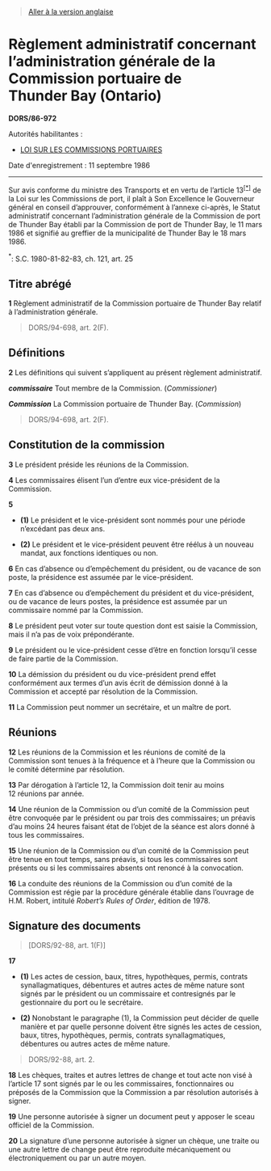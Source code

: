 > [Aller à la version anglaise](/en/Regulations/Statutory%20Orders%20and%20Regulations/86/972.md)

# Règlement administratif concernant l’administration générale de la Commission portuaire de Thunder Bay (Ontario)

**DORS/86-972**

Autorités habilitantes : 
- [LOI SUR LES COMMISSIONS PORTUAIRES](/fr/Lois/Lois%20révisées%20du%20Canada/H/H-1.md)

Date d'enregistrement : 11 septembre 1986

----------

Sur avis conforme du ministre des Transports et en vertu de l’article 13<sup><a href='#nbp_1f'>[*]</a></sup> de la Loi sur les Commissions de port, il plaît à Son Excellence le Gouverneur général en conseil d’approuver, conformément à l’annexe ci-après, le Statut administratif concernant l’administration générale de la Commission de port de Thunder Bay établi par la Commission de port de Thunder Bay, le 11 mars 1986 et signifié au greffier de la municipalité de Thunder Bay le 18 mars 1986.

<a name='nbp_1f'><sup>*</sup></a>: S.C. 1980-81-82-83, ch. 121, art. 25<br />




## Titre abrégé


**1** Règlement administratif de la Commission portuaire de Thunder Bay relatif à l’administration générale.
> DORS/94-698, art. 2(F).





## Définitions


**2** Les définitions qui suivent s’appliquent au présent règlement administratif.

***commissaire*** Tout membre de la Commission. (*Commissioner*)

***Commission*** La Commission portuaire de Thunder Bay. (*Commission*)
> DORS/94-698, art. 2(F).





## Constitution de la commission


**3** Le président préside les réunions de la Commission.



**4** Les commissaires élisent l’un d’entre eux vice-président de la Commission.



**5** 

- **(1)** Le président et le vice-président sont nommés pour une période n’excédant pas deux ans.

- **(2)** Le président et le vice-président peuvent être réélus à un nouveau mandat, aux fonctions identiques ou non.



**6** En cas d’absence ou d’empêchement du président, ou de vacance de son poste, la présidence est assumée par le vice-président.



**7** En cas d’absence ou d’empêchement du président et du vice-président, ou de vacance de leurs postes, la présidence est assumée par un commissaire nommé par la Commission.



**8** Le président peut voter sur toute question dont est saisie la Commission, mais il n’a pas de voix prépondérante.



**9** Le président ou le vice-président cesse d’être en fonction lorsqu’il cesse de faire partie de la Commission.



**10** La démission du président ou du vice-président prend effet conformément aux termes d’un avis écrit de démission donné à la Commission et accepté par résolution de la Commission.



**11** La Commission peut nommer un secrétaire, et un maître de port.




## Réunions


**12** Les réunions de la Commission et les réunions de comité de la Commission sont tenues à la fréquence et à l’heure que la Commission ou le comité détermine par résolution.



**13** Par dérogation à l’article 12, la Commission doit tenir au moins 12 réunions par année.



**14** Une réunion de la Commission ou d’un comité de la Commission peut être convoquée par le président ou par trois des commissaires; un préavis d’au moins 24 heures faisant état de l’objet de la séance est alors donné à tous les commissaires.



**15** Une réunion de la Commission ou d’un comité de la Commission peut être tenue en tout temps, sans préavis, si tous les commissaires sont présents ou si les commissaires absents ont renoncé à la convocation.



**16** La conduite des réunions de la Commission ou d’un comité de la Commission est régie par la procédure générale établie dans l’ouvrage de H.M. Robert, intitulé *Robert’s Rules of Order*, édition de 1978.




## Signature des documents
> [DORS/92-88, art. 1(F)]



**17** 

- **(1)** Les actes de cession, baux, titres, hypothèques, permis, contrats synallagmatiques, débentures et autres actes de même nature sont signés par le président ou un commissaire et contresignés par le gestionnaire du port ou le secrétaire.

- **(2)** Nonobstant le paragraphe (1), la Commission peut décider de quelle manière et par quelle personne doivent être signés les actes de cession, baux, titres, hypothèques, permis, contrats synallagmatiques, débentures ou autres actes de même nature.
> DORS/92-88, art. 2.




**18** Les chèques, traites et autres lettres de change et tout acte non visé à l’article 17 sont signés par le ou les commissaires, fonctionnaires ou préposés de la Commission que la Commission a par résolution autorisés à signer.



**19** Une personne autorisée à signer un document peut y apposer le sceau officiel de la Commission.



**20** La signature d’une personne autorisée à signer un chèque, une traite ou une autre lettre de change peut être reproduite mécaniquement ou électroniquement ou par un autre moyen.


